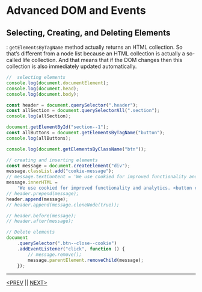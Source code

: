 # Advanced DOM and Events

## Selecting, Creating, and Deleting Elements

: `getElementsByTagName` method actually returns an HTML collection. So that’s different from a node list because an HTML collection is actually a so-called life collection. And that means that if the DOM changes then this collection is also immediately updated automatically.

```jsx
//  selecting elements
console.log(document.documentElement);
console.log(document.head);
console.log(document.body);

const header = document.querySelector(".header");
const allSection = document.querySelectorAll(".section");
console.log(allSection);

document.getElementById("section--1");
const allButtons = document.getElementsByTagName("button");
console.log(allButtons);

console.log(document.getElementsByClassName("btn"));

// creating and inserting elements
const message = document.createElement("div");
message.classList.add("cookie-message");
// message.textContent = 'We use cookied for improved functionality and analytics.';
message.innerHTML =
	'We use cookied for improved functionality and analytics. <button class="btn btn--close--cookie">Got it!</button>';
// header.prepend(message);
header.append(message);
// header.append(message.cloneNode(true));

// header.before(message);
// header.after(message);

// Delete elements
document
	.querySelector(".btn--close--cookie")
	.addEventListener("click", function () {
		// message.remove();
		message.parentElement.removeChild(message);
	});
```

---

[<PREV](./cjs221008.md) || [NEXT>](./cjs221010.md)
